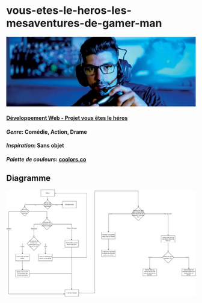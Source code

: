 # vous-etes-le-heros-les-mesaventures-de-gamer-man

![logo](ouellette_erick_PS1_582-324MO/ouellette_erick/assets/gamer.jpg)

#### [Développement Web - Projet vous êtes le héros](https://smnarnold.com/projets/vous-etes-le-heros)

####  _Genre_: Comédie, Action, Drame

#### _Inspiration_: Sans objet 

#### _Palette de couleurs_: [coolors.co](https://coolors.co/ffffff-f7b97c-826251-68c3d4-568ea3)

## Diagramme

![logo](ouellette_erick_PS1_582-324MO/ouellette_erick/assets/Ps1.drawio.png)

